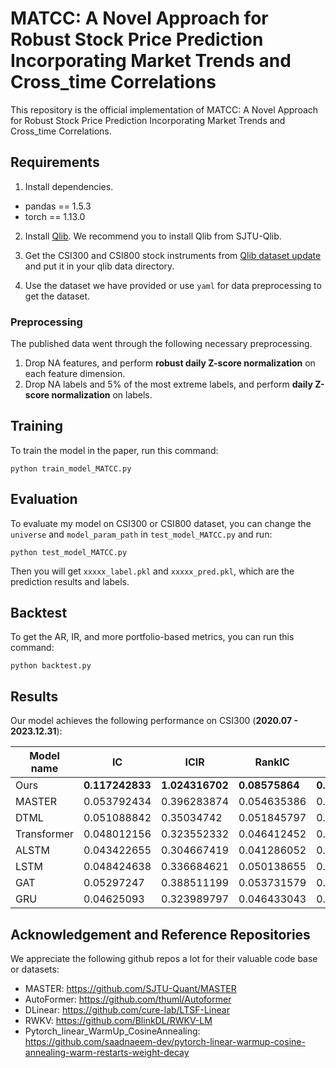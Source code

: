 # MATCC: A Novel Approach for Robust Stock Price Prediction Incorporating Market Trends and Cross_time Correlations

This repository is the official implementation of MATCC: A Novel Approach for Robust Stock Price Prediction Incorporating Market Trends and Cross_time Correlations.

## Requirements

1. Install dependencies.

- pandas == 1.5.3
- torch == 1.13.0

2. Install [Qlib](https://github.com/SJTU-Quant/qlib). We recommend you to install Qlib from SJTU-Qlib.

3. Get the CSI300 and CSI800 stock instruments from [Qlib dataset update](https://github.com/chenditc/investment_data/releases) and put it in your qlib data directory.

4. Use the dataset we have provided or use `yaml` for data preprocessing to get the dataset.

### Preprocessing

The published data went through the following necessary preprocessing.

1. Drop NA features, and perform **robust daily Z-score normalization** on each feature dimension.
2. Drop NA labels and 5% of the most extreme labels, and perform **daily Z-score normalization** on labels.

## Training

To train the model in the paper, run this command:

```train
python train_model_MATCC.py
```

## Evaluation

To evaluate my model on CSI300 or CSI800 dataset, you can change the `universe` and `model_param_path` in `test_model_MATCC.py` and run:

```eval
python test_model_MATCC.py
```

Then you will get `xxxxx_label.pkl` and `xxxxx_pred.pkl`, which are the prediction results and labels.

## Backtest

To get the AR, IR, and more portfolio-based metrics, you can run this command:

```backtest
python backtest.py
```

## Results

Our model achieves the following performance on CSI300 (**2020.07 - 2023.12.31**):

| Model name  | IC              | ICIR            | RankIC         | RankICIR        | AR              | IR              |
| ----------- | --------------- | --------------- | -------------- | --------------- | --------------- | --------------- |
| Ours        | **0.117242833** | **1.024316702** | **0.08575864** | **0.970096253** | **0.803259517** | **8.466878624** |
| MASTER      | 0.053792434     | 0.396283874     | 0.054635386    | 0.39024223      | 0.195310604     | 1.930453898     |
| DTML        | 0.051088842     | 0.35034742      | 0.051845797    | 0.351184897     | 0.154697641     | 1.537347888     |
| Transformer | 0.048012156     | 0.323552332     | 0.046412452    | 0.324412535     | 0.113665438     | 1.036304061     |
| ALSTM       | 0.043422655     | 0.304667419     | 0.041286052    | 0.303555486     | 0.110967154     | 1.092517725     |
| LSTM        | 0.048424638     | 0.336684621     | 0.050138655    | 0.340297238     | 0.132869265     | 1.336330359     |
| GAT         | 0.05297247      | 0.388511199     | 0.053731579    | 0.388697025     | 0.187204099     | 1.914184519     |
| GRU         | 0.04625093      | 0.323989797     | 0.046433043    | 0.326022902     | 0.107347975     | 1.048304919     |

## Acknowledgement and Reference Repositories

We appreciate the following github repos a lot for their valuable code base or datasets:

- MASTER: https://github.com/SJTU-Quant/MASTER
- AutoFormer: https://github.com/thuml/Autoformer
- DLinear: https://github.com/cure-lab/LTSF-Linear
- RWKV: https://github.com/BlinkDL/RWKV-LM
- Pytorch_linear_WarmUp_CosineAnnealing: https://github.com/saadnaeem-dev/pytorch-linear-warmup-cosine-annealing-warm-restarts-weight-decay
